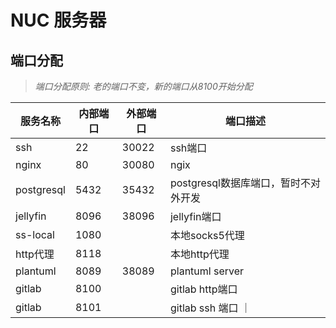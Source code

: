 # NUC 服务器


## 端口分配
> *端口分配原则: 老的端口不变，新的端口从8100开始分配*

| 服务名称   | 内部端口 | 外部端口 | 端口描述                             |
| ---------- | -------- | -------- | ------------------------------------ |
| ssh        | 22       | 30022    | ssh端口                              |
| nginx      | 80       | 30080    | ngix                                 |
| postgresql | 5432     | 35432    | postgresql数据库端口，暂时不对外开发 |
| jellyfin   | 8096     | 38096    | jellyfin端口                         |
| ss-local   | 1080     |          | 本地socks5代理                       |
| http代理   | 8118     |          | 本地http代理                         |
| plantuml   | 8089     | 38089    | plantuml server                      |
| gitlab     | 8100     |          | gitlab http端口                      |
| gitlab     | 8101     |          | gitlab ssh 端口  ｜                  |